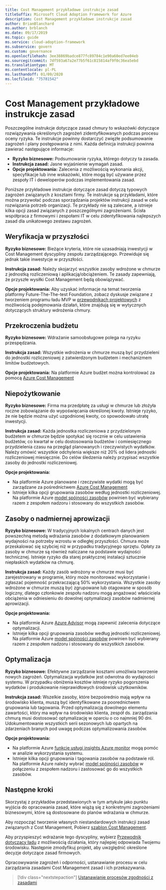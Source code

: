 ```yaml
---
title: Cost Management przykładowe instrukcje zasad
titleSuffix: Microsoft Cloud Adoption Framework for Azure
description: Cost Management przykładowe instrukcje zasad
author: BrianBlanchard
ms.author: brblanch
ms.date: 09/17/2019
ms.topic: guide
ms.service: cloud-adoption-framework
ms.subservice: govern
ms.custom: governance
ms.openlocfilehash: 3ee38869badce877fc89784c1e90a60ed7ee04eb
ms.sourcegitcommit: 7df593a67a2e77b5f61c815814af9f0c36ea5ebd
ms.translationtype: MT
ms.contentlocale: pl-PL
ms.lasthandoff: 01/09/2020
ms.locfileid: "75781542"
---
```

# <a name="cost-management-sample-policy-statements"></a>Cost Management przykładowe instrukcje zasad

Poszczególne instrukcje dotyczące zasad chmury to wskazówki dotyczące rozwiązywania określonych zagrożeń zidentyfikowanych podczas procesu oceny ryzyka. Te instrukcje powinny dostarczyć zwięzłe podsumowanie zagrożeń i plany postępowania z nimi. Każda definicja instrukcji powinna zawierać następujące informacje:

- **Ryzyko biznesowe:** Podsumowanie ryzyka, którego dotyczy ta zasada.
- **Instrukcja zasad:** Jasne wyjaśnienie wymagań zasad.
- **Opcje projektowania:** Zalecenia z możliwością wykonania akcji, specyfikacje lub inne wskazówki, które mogą być używane przez zespoły IT i deweloperów podczas implementowania zasad.

Poniższe przykładowe instrukcje dotyczące zasad dotyczą typowych zagrożeń związanych z kosztami firmy. Te instrukcje są przykładami, które można przywołać podczas sporządzania projektów instrukcji zasad w celu rozwiązania potrzeb organizacji. Te przykłady nie są zalecane, a istnieje kilka opcji zasad związanych z poszczególnymi zagrożeniami. Ścisła współpraca z firmowymi i zespołami IT w celu zidentyfikowania najlepszych zasad dla unikatowego zestawu zagrożeń.

## <a name="future-proofing"></a>Weryfikacja w przyszłości

**Ryzyko biznesowe:** Bieżące kryteria, które nie uzasadniają inwestycji w Cost Management dyscypliny zespołu zarządzającego. Przewiduje się jednak takie inwestycje w przyszłości.

**Instrukcja zasad:** Należy skojarzyć wszystkie zasoby wdrożone w chmurze z jednostką rozliczeniową i aplikacją/obciążeniem. Te zasady zapewniają, że przyszłe wysiłki Cost Management będą obowiązywać.

**Opcje projektowania:** Aby uzyskać informacje na temat tworzenia platformy Future-The-The-test Foundation, zobacz dyskusje związane z tworzeniem programu ładu MVP w [przewodnikach projektowych](../guides/index.md) z możliwością podejmowania działań, które znajdują się w wytycznych dotyczących struktury wdrożenia chmury.

## <a name="budget-overruns"></a>Przekroczenia budżetu

**Ryzyko biznesowe:** Wdrażanie samoobsługowe polega na ryzyku przespędzania.

**Instrukcja zasad:** Wszystkie wdrożenia w chmurze muszą być przydzieleni do jednostki rozliczeniowej z zatwierdzonym budżetem i mechanizmem limitów budżetowych.

**Opcje projektowania:** Na platformie Azure budżet można kontrolować za pomocą [Azure Cost Management](https://docs.microsoft.com/azure/cost-management/manage-budgets)

## <a name="underutilization"></a>Niepożytkowanie

**Ryzyko biznesowe:** Firma ma przedpłatę za usługi w chmurze lub złożyła roczne zobowiązanie do wypoświęcania określonej kwoty. Istnieje ryzyko, że nie będzie można użyć uzgodnionej kwoty, co spowodowało utratę inwestycji.

**Instrukcja zasad:** Każda jednostka rozliczeniowa z przydzielonym budżetem w chmurze będzie spotykać się rocznie w celu ustawienia budżetów, co kwartał w celu dostosowania budżetów i comiesięcznego przydzielenia czasu na przegląd planowanych i rzeczywistych wydatków. Należy omówić wszystkie odchylenia większe niż 20% od lidera jednostki rozliczeniowej miesięcznie. Do celów śledzenia należy przypisać wszystkie zasoby do jednostki rozliczeniowej.

**Opcje projektowania:**

- Na platformie Azure planowane i rzeczywiste wydatki mogą być zarządzane za pośrednictwem [Azure Cost Management](https://docs.microsoft.com/azure/cost-management/quick-acm-cost-analysis)
- Istnieje kilka opcji grupowania zasobów według jednostki rozliczeniowej. Na platformie Azure [model spójności zasobów](../../decision-guides/resource-consistency/index.md) powinien być wybierany razem z zespołem nadzoru i stosowany do wszystkich zasobów.

## <a name="overprovisioned-assets"></a>Zasoby o nadmiernej aprowizacji

**Ryzyko biznesowe:** W tradycyjnych lokalnych centrach danych jest powszechną metodą wdrażania zasobów z dodatkowym planowaniem wydajności na potrzeby wzrostu w odległej przyszłości. Chmura może przeskalować się szybciej niż w przypadku tradycyjnego sprzętu. Opłaty za zasoby w chmurze są również naliczane na podstawie wydajności technicznej. Istnieje ryzyko dla starej praktycznej instalacji sztucznie niepłaskich wydatków na chmurę.

**Instrukcja zasad:** Każdy zasób wdrożony w chmurze musi być zarejestrowany w programie, który może monitorować wykorzystanie i zgłaszać pojemność przekraczającą 50% wykorzystania. Wszystkie zasoby wdrożone w chmurze muszą być zgrupowane lub otagowane w sposób logiczny, dlatego członkowie zespołu nadzoru mogą angażować właściciela obciążenia w odniesieniu do dowolnej optymalizacji zasobów nadmiernej aprowizacji.

**Opcje projektowania:**

- Na platformie Azure [Azure Advisor](https://docs.microsoft.com/azure/advisor/advisor-cost-recommendations) mogą zapewnić zalecenia dotyczące optymalizacji.
- Istnieje kilka opcji grupowania zasobów według jednostki rozliczeniowej. Na platformie Azure [model spójności zasobów](../../decision-guides/resource-consistency/index.md) powinien być wybierany razem z zespołem nadzoru i stosowany do wszystkich zasobów.

## <a name="overoptimization"></a>Optymalizacja

**Ryzyko biznesowe:** Efektywne zarządzanie kosztami umożliwia tworzenie nowych zagrożeń. Optymalizacja wydatków jest odwrotna do wydajności systemu. W przypadku obniżenia kosztów istnieje ryzyko pogorszenia wydatków i produkowanie nieprawidłowych środowisk użytkowników.

**Instrukcja zasad:** Wszelkie zasoby, które bezpośrednio mają wpływ na środowisko klienta, muszą być identyfikowane za poorednictwem grupowania lub tagowania. Przed optymalizacją dowolnego elementu zawartości, który ma wpływ na środowisko klienta, zespół ds. zarządzania chmurą musi dostosować optymalizację w oparciu o co najmniej 90 dni. Udokumentowanie wszystkich serii sezonowych lub opartych na zdarzeniach branych pod uwagę podczas optymalizowania zasobów.

**Opcje projektowania:**

- Na platformie Azure [funkcje usługi insights Azure monitor](https://docs.microsoft.com/azure/azure-monitor/insights/vminsights-performance) mogą pomóc w analizie wykorzystania systemu.
- Istnieje kilka opcji grupowania i tagowania zasobów na podstawie ról. Na platformie Azure należy wybrać [model spójności zasobów](../../decision-guides/resource-consistency/index.md) w połączeniu z zespołem nadzoru i zastosować go do wszystkich zasobów.

## <a name="next-steps"></a>Następne kroki

Skorzystaj z przykładów przedstawionych w tym artykule jako punktu wyjścia do opracowania zasad, które wiążą się z konkretnymi zagrożeniami biznesowymi, które są dostosowane do planów wdrażania w chmurze.

Aby rozpocząć tworzenie własnych niestandardowych instrukcji zasad związanych z Cost Management, Pobierz [szablon Cost Management](./template.md).

Aby przyspieszyć wdrażanie tego dyscypliny, wybierz [Przewodnik dotyczący ładu](../guides/index.md) z możliwością działania, który najlepiej odpowiada Twojemu środowisku. Następnie zmodyfikuj projekt, aby uwzględnić określone decyzje dotyczące zasad firmowych.

Opracowywanie zagrożeń i odporności, ustanawianie procesu w celu zarządzania zasadami Cost Management zasad i ich przekazywania.

> [!div class="nextstepaction"]
> [Ustanawianie procesów zgodności z zasadami](./compliance-processes.md)
